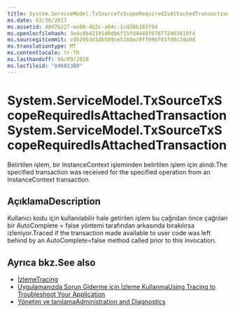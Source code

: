 ```yaml
---
title: System.ServiceModel.TxSourceTxScopeRequiredIsAttachedTransaction
ms.date: 03/30/2017
ms.assetid: 40d7b227-ee00-4b2c-a04c-1cd28b103f94
ms.openlocfilehash: 3e4c8b42191d0db6f15fd4448f076772463818f4
ms.sourcegitcommit: cdb295dd1db589ce5169ac9ff096f01fd0c2da9d
ms.translationtype: MT
ms.contentlocale: tr-TR
ms.lasthandoff: 06/09/2020
ms.locfileid: "84601380"
---
```

# <a name="systemservicemodeltxsourcetxscoperequiredisattachedtransaction"></a><span data-ttu-id="6d2d7-102">System.ServiceModel.TxSourceTxScopeRequiredIsAttachedTransaction</span><span class="sxs-lookup"><span data-stu-id="6d2d7-102">System.ServiceModel.TxSourceTxScopeRequiredIsAttachedTransaction</span></span>
<span data-ttu-id="6d2d7-103">Belirtilen işlem, bir InstanceContext işleminden belirtilen işlem için alındı.</span><span class="sxs-lookup"><span data-stu-id="6d2d7-103">The specified transaction was received for the specified operation from an InstanceContext transaction.</span></span>  
  
## <a name="description"></a><span data-ttu-id="6d2d7-104">Açıklama</span><span class="sxs-lookup"><span data-stu-id="6d2d7-104">Description</span></span>  
 <span data-ttu-id="6d2d7-105">Kullanıcı kodu için kullanılabilir hale getirilen işlem bu çağrıdan önce çağrılan bir AutoComplete = false yöntemi tarafından arkasında bırakılırsa izleniyor.</span><span class="sxs-lookup"><span data-stu-id="6d2d7-105">Traced if the transaction made available to user code was left behind by an AutoComplete=false method called prior to this invocation.</span></span>  
  
## <a name="see-also"></a><span data-ttu-id="6d2d7-106">Ayrıca bkz.</span><span class="sxs-lookup"><span data-stu-id="6d2d7-106">See also</span></span>

- [<span data-ttu-id="6d2d7-107">İzleme</span><span class="sxs-lookup"><span data-stu-id="6d2d7-107">Tracing</span></span>](index.md)
- [<span data-ttu-id="6d2d7-108">Uygulamanızda Sorun Giderme için İzleme Kullanma</span><span class="sxs-lookup"><span data-stu-id="6d2d7-108">Using Tracing to Troubleshoot Your Application</span></span>](using-tracing-to-troubleshoot-your-application.md)
- [<span data-ttu-id="6d2d7-109">Yönetim ve tanılama</span><span class="sxs-lookup"><span data-stu-id="6d2d7-109">Administration and Diagnostics</span></span>](../index.md)
